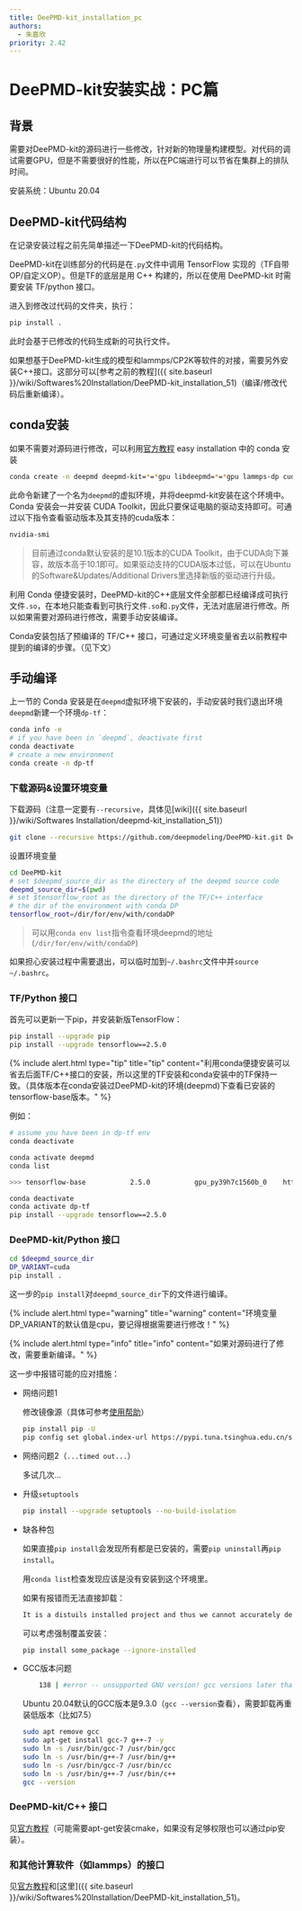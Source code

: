 ```yaml
---
title: DeePMD-kit_installation_pc
authors: 
  - 朱嘉欣
priority: 2.42
---
```


# DeePMD-kit安装实战：PC篇

## 背景

需要对DeePMD-kit的源码进行一些修改，针对新的物理量构建模型。对代码的调试需要GPU，但是不需要很好的性能，所以在PC端进行可以节省在集群上的排队时间。

安装系统：Ubuntu 20.04

## DeePMD-kit代码结构

在记录安装过程之前先简单描述一下DeePMD-kit的代码结构。

DeePMD-kit在训练部分的代码是在`.py`文件中调用 TensorFlow 实现的（TF自带OP/自定义OP）。但是TF的底层是用 C++ 构建的，所以在使用 DeePMD-kit 时需要安装 TF/python 接口。

进入到修改过代码的文件夹，执行：

```bash
pip install .
```

此时会基于已修改的代码生成新的可执行文件。

如果想基于DeePMD-kit生成的模型和lammps/CP2K等软件的对接，需要另外安装C++接口。这部分可以[参考之前的教程]({{ site.baseurl }}/wiki/Softwares%20Installation/DeePMD-kit_installation_51)（编译/修改代码后重新编译）。

## conda安装

如果不需要对源码进行修改，可以利用[官方教程](https://github.com/deepmodeling/deepmd-kit/blob/master/doc/install/easy-install.md#install-with-conda) easy installation 中的 conda 安装

```bash
conda create -n deepmd deepmd-kit=*=*gpu libdeepmd=*=*gpu lammps-dp cudatoolkit=11.3 horovod -c https://conda.deepmodeling.org
```

此命令新建了一个名为`deepmd`的虚拟环境，并将deepmd-kit安装在这个环境中。
Conda 安装会一并安装 CUDA Toolkit，因此只要保证电脑的驱动支持即可。可通过以下指令查看驱动版本及其支持的cuda版本：

```bash
nvidia-smi
```

> 目前通过conda默认安装的是10.1版本的CUDA Toolkit，由于CUDA向下兼容，故版本高于10.1即可。如果驱动支持的CUDA版本过低，可以在Ubuntu的Software&Updates/Additional Drivers里选择新版的驱动进行升级。

利用 Conda 便捷安装时，DeePMD-kit的C++底层文件全部都已经编译成可执行文件`.so`，在本地只能查看到可执行文件`.so`和`.py`文件，无法对底层进行修改。所以如果需要对源码进行修改，需要手动安装编译。

Conda安装包括了预编译的 TF/C++ 接口，可通过定义环境变量省去以前教程中提到的编译的步骤。（见下文）

## 手动编译

上一节的 Conda 安装是在`deepmd`虚拟环境下安装的，手动安装时我们退出环境`deepmd`新建一个环境`dp-tf`：

```bash
conda info -e
# if you have been in `deepmd`, deactivate first
conda deactivate
# create a new environment
conda create -n dp-tf
```

### 下载源码&设置环境变量

下载源码（注意一定要有`--recursive`，具体见[wiki]({{ site.baseurl }}/wiki/Softwares Installation/deepmd-kit_installation_51)）

```bash
git clone --recursive https://github.com/deepmodeling/DeePMD-kit.git DeePMD-kit
```

设置环境变量

```bash
cd DeePMD-kit
# set $deepmd_source_dir as the directory of the deepmd source code
deepmd_source_dir=$(pwd)
# set $tensorflow_root as the directory of the TF/C++ interface
# the dir of the environment with conda DP
tensorflow_root=/dir/for/env/with/condaDP
```

> 可以用`conda env list`指令查看环境deepmd的地址(`/dir/for/env/with/condaDP`)

如果担心安装过程中需要退出，可以临时加到`~/.bashrc`文件中并`source ~/.bashrc`。

### TF/Python 接口

首先可以更新一下pip，并安装新版TensorFlow：

```bash
pip install --upgrade pip
pip install --upgrade tensorflow==2.5.0
```

{% include alert.html type="tip" title="tip" content="利用conda便捷安装可以省去后面TF/C++接口的安装，所以这里的TF安装和conda安装中的TF保持一致。（具体版本在conda安装过DeePMD-kit的环境(deepmd)下查看已安装的tensorflow-base版本。" %}

例如：
```bash
# assume you have been in dp-tf env
conda deactivate

conda activate deepmd
conda list

>>> tensorflow-base           2.5.0           gpu_py39h7c1560b_0    https://conda.deepmodeling.org

conda deactivate
conda activate dp-tf
pip install --upgrade tensorflow==2.5.0
```

### DeePMD-kit/Python 接口

```bash
cd $deepmd_source_dir
DP_VARIANT=cuda
pip install .
```

这一步的`pip install`对`deepmd_source_dir`下的文件进行编译。

{% include alert.html type="warning" title="warning" content="环境变量DP_VARIANT的默认值是cpu，要记得根据需要进行修改！" %}

{% include alert.html type="info" title="info" content="如果对源码进行了修改，需要重新编译。" %}

这一步中报错可能的应对措施：

- 网络问题1

  修改镜像源（具体可参考[使用帮助](https://mirrors.tuna.tsinghua.edu.cn/help/pypi/)）

  ```bash
  pip install pip -U
  pip config set global.index-url https://pypi.tuna.tsinghua.edu.cn/simple
  ```

- 网络问题2（`...timed out...`）

  多试几次...
  
- 升级`setuptools`

  ```bash
  pip install --upgrade setuptools --no-build-isolation
  ```

- 缺各种包

  如果直接`pip install`会发现所有都是已安装的，需要`pip uninstall`再`pip install`。

  用`conda list`检查发现应该是没有安装到这个环境里。

  如果有报错而无法直接卸载：

  ```bash
  It is a distuils installed project and thus we cannot accurately determine which files belongs to it which would lead to only a partial uninstall.
  ```

  可以考虑强制覆盖安装：

  ```bash
  pip install some_package --ignore-installed
  ```

- GCC版本问题

  ```bash
      138 | #error -- unsupported GNU version! gcc versions later than 8 are not supported!
  ```

  Ubuntu 20.04默认的GCC版本是9.3.0（`gcc --version`查看），需要卸载再重装低版本（比如7.5）

  ```bash
  sudo apt remove gcc
  sudo apt-get install gcc-7 g++-7 -y
  sudo ln -s /usr/bin/gcc-7 /usr/bin/gcc
  sudo ln -s /usr/bin/g++-7 /usr/bin/g++
  sudo ln -s /usr/bin/gcc-7 /usr/bin/cc
  sudo ln -s /usr/bin/g++-7 /usr/bin/c++
  gcc --version
  ```


### DeePMD-kit/C++ 接口

见[官方教程](https://deepmd.readthedocs.io/en/latest/install.html#install-the-c-interface)（可能需要apt-get安装cmake，如果没有足够权限也可以通过pip安装）。

### 和其他计算软件（如lammps）的接口

见[官方教程](https://deepmd.readthedocs.io/en/latest/install.html#install-lammps-s-DeePMD-kit-module)和[这里]({{ site.baseurl }}/wiki/Softwares%20Installation/DeePMD-kit_installation_51)。

